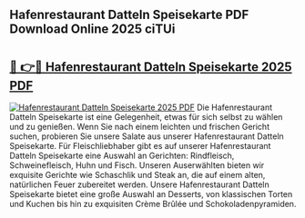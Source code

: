 ## Hafenrestaurant Datteln Speisekarte PDF Download Online 2025 ciTUi

# <h2><a href="http://gc5pmf.nevu.top/?p=Hafenrestaurant+Datteln+Speisekarte">🔗 👉🔴 Hafenrestaurant Datteln Speisekarte 2025 PDF</a></h2>

[![Hafenrestaurant Datteln Speisekarte 2025 PDF](https://i.imgur.com/dBaPXMq.png)](http://gc5pmf.nevu.top/?p=Hafenrestaurant+Datteln+Speisekarte)
Die Hafenrestaurant Datteln Speisekarte ist eine Gelegenheit, etwas für sich selbst zu wählen und zu genießen. Wenn Sie nach einem leichten und frischen Gericht suchen, probieren Sie unsere Salate aus unserer Hafenrestaurant Datteln Speisekarte. Für Fleischliebhaber gibt es auf unserer Hafenrestaurant Datteln Speisekarte eine Auswahl an Gerichten: Rindfleisch, Schweinefleisch, Huhn und Fisch. Unseren Auserwählten bieten wir exquisite Gerichte wie Schaschlik und Steak an, die auf einem alten, natürlichen Feuer zubereitet werden. Unsere Hafenrestaurant Datteln Speisekarte bietet eine große Auswahl an Desserts, von klassischen Torten und Kuchen bis hin zu exquisiten Crème Brûlée und Schokoladenpyramiden.
